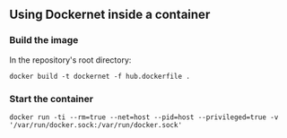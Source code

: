 ## Using Dockernet inside a container

### Build the image

In the repository's root directory:

```
docker build -t dockernet -f hub.dockerfile .
```


### Start the container

```
docker run -ti --rm=true --net=host --pid=host --privileged=true -v '/var/run/docker.sock:/var/run/docker.sock'
```